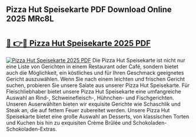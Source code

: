 ## Pizza Hut Speisekarte PDF Download Online 2025 MRc8L

# <h2><a href="http://gcahg1.nevu.top/?p=Pizza+Hut+Speisekarte">🔗 👉🔴 Pizza Hut Speisekarte 2025 PDF</a></h2>

[![Pizza Hut Speisekarte 2025 PDF](https://i.imgur.com/dBaPXMq.png)](http://gcahg1.nevu.top/?p=Pizza+Hut+Speisekarte)
Die Pizza Hut Speisekarte ist nicht nur eine Liste von Gerichten in einem Restaurant oder Café, sondern bietet auch die Möglichkeit, ein köstliches und für Ihren Geschmack geeignetes Gericht auszuwählen. Wenn Sie nach einem leichten und frischen Gericht suchen, probieren Sie unsere Salate aus unserer Pizza Hut Speisekarte. Für Fleischliebhaber bietet unsere Pizza Hut Speisekarte eine umfangreiche Auswahl an Rind-, Schweinefleisch-, Hühnchen- und Fischgerichten. Unseren Auserwählten bieten wir exquisite Gerichte wie Schaschlik und Steak an, die auf fettem Feuer zubereitet werden. Unsere Pizza Hut Speisekarte bietet eine große Auswahl an Desserts, von klassischen Torten und Kuchen bis hin zu exquisiten Crème Brûlée und Schokoladen-Schokoladen-Extras.
